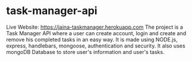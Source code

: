 # task-manager-api

Live Website: https://jaina-taskmanager.herokuapp.com
The project is a Task Manager API where a user can create account, login and create and remove his completed tasks in an easy way.
It is made using NODE.js, express, handlebars, mongoose, authentication and security.
It also uses mongoDB Database to store user's information and user's tasks.
